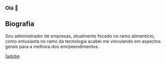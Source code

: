 ### Olá 👋

## Biografia 

Sou administrador de empresas, atualmente focado no ramo alimentício, como entusiasta no ramo da tecnologia acabei me vinculando em aspectos gerais para a melhora dos emrpeendimentos.

|[adobe](https://img.shields.io/badge/Adobe%20Lightroom-31A8FF?style=for-the-badge&logo=Adobe%20Lightroom&logoColor=white)
